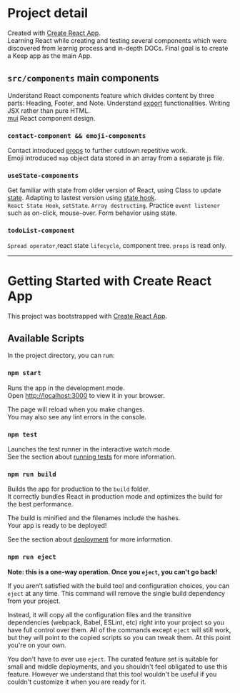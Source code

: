 # Project detail

Created with [Create React App](#getting-started-with-create-react-app).<br>
Learning React while creating and testing several components which were discovered from learnig process and in-depth DOCs. Final goal is to create a Keep app as the main App.

## `src/components` main components

Understand React components feature which divides content by three parts: Heading, Footer, and Note. Understand [export](https://developer.mozilla.org/en-US/docs/web/javascript/reference/statements/export) functionalities. Writing JSX rather than pure HTML. <br>
[mui](https://github.com/mui/material-ui) React component design.

### `contact-component && emoji-components`

Contact introduced [props](https://reactjs.org/docs/components-and-props.html) to further cutdown repetitive work.<br>
Emoji introduced `map` object data stored in an array from a separate js file.

### `useState-components`

Get familiar with state from older version of React,  using Class to update [state](https://reactjs.org/docs/state-and-lifecycle.html). Adapting to lastest version using [state hook](https://reactjs.org/docs/hooks-state.html#tip-what-do-square-brackets-mean).<br>
`React State Hook`, `setState`. `Array destructing`. Practice `event listener` such as on-click, mouse-over. Form behavior using state.

### `todoList-component`

`Spread operator`,react state `lifecycle`, component tree. `props` is read only.

---

# Getting Started with Create React App

This project was bootstrapped with [Create React App](https://github.com/facebook/create-react-app).

## Available Scripts

In the project directory, you can run:

### `npm start`

Runs the app in the development mode.\
Open [http://localhost:3000](http://localhost:3000) to view it in your browser.

The page will reload when you make changes.\
You may also see any lint errors in the console.

### `npm test`

Launches the test runner in the interactive watch mode.\
See the section about [running tests](https://facebook.github.io/create-react-app/docs/running-tests) for more information.

### `npm run build`

Builds the app for production to the `build` folder.\
It correctly bundles React in production mode and optimizes the build for the best performance.

The build is minified and the filenames include the hashes.\
Your app is ready to be deployed!

See the section about [deployment](https://facebook.github.io/create-react-app/docs/deployment) for more information.

### `npm run eject`

**Note: this is a one-way operation. Once you `eject`, you can't go back!**

If you aren't satisfied with the build tool and configuration choices, you can `eject` at any time. This command will remove the single build dependency from your project.

Instead, it will copy all the configuration files and the transitive dependencies (webpack, Babel, ESLint, etc) right into your project so you have full control over them. All of the commands except `eject` will still work, but they will point to the copied scripts so you can tweak them. At this point you're on your own.

You don't have to ever use `eject`. The curated feature set is suitable for small and middle deployments, and you shouldn't feel obligated to use this feature. However we understand that this tool wouldn't be useful if you couldn't customize it when you are ready for it.
